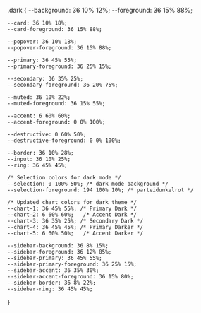  .dark {
    --background: 36 10% 12%;
    --foreground: 36 15% 88%;

    --card: 36 10% 18%;
    --card-foreground: 36 15% 88%;

    --popover: 36 10% 18%;
    --popover-foreground: 36 15% 88%;

    --primary: 36 45% 55%;
    --primary-foreground: 36 25% 15%;

    --secondary: 36 35% 25%;
    --secondary-foreground: 36 20% 75%;

    --muted: 36 10% 22%;
    --muted-foreground: 36 15% 55%;

    --accent: 6 60% 60%;
    --accent-foreground: 0 0% 100%;

    --destructive: 0 60% 50%;
    --destructive-foreground: 0 0% 100%;

    --border: 36 10% 28%;
    --input: 36 10% 25%;
    --ring: 36 45% 45%;

    /* Selection colors for dark mode */
    --selection: 0 100% 50%; /* dark mode background */
    --selection-foreground: 194 100% 10%; /* parteidunkelrot */

    /* Updated chart colors for dark theme */
    --chart-1: 36 45% 55%; /* Primary Dark */
    --chart-2: 6 60% 60%;   /* Accent Dark */
    --chart-3: 36 35% 25%; /* Secondary Dark */
    --chart-4: 36 45% 45%; /* Primary Darker */
    --chart-5: 6 60% 50%;   /* Accent Darker */

    --sidebar-background: 36 8% 15%;
    --sidebar-foreground: 36 12% 85%;
    --sidebar-primary: 36 45% 55%;
    --sidebar-primary-foreground: 36 25% 15%;
    --sidebar-accent: 36 35% 30%;
    --sidebar-accent-foreground: 36 15% 80%;
    --sidebar-border: 36 8% 22%;
    --sidebar-ring: 36 45% 45%;
  }